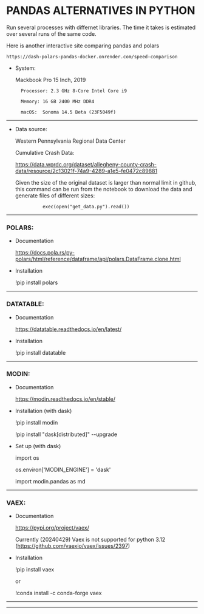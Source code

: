 # PANDAS ALTERNATIVES IN PYTHON

Run several processes with differnet libraries. The time it takes is estimated over several runs of the same code. 

Here is another interactive site comparing pandas and polars 
    
    https://dash-polars-pandas-docker.onrender.com/speed-comparison

- System: 

    Mackbook Pro 15 Inch, 2019 
        
        Processor: 2.3 GHz 8-Core Intel Core i9
        
        Memory: 16 GB 2400 MHz DDR4
        
        macOS:  Sonoma 14.5 Beta (23F5049f)

____

- Data source: 

    Western Pennsylvania Regional Data Center

    Cumulative Crash Data:
    
    https://data.wprdc.org/dataset/allegheny-county-crash-data/resource/2c13021f-74a9-4289-a1e5-fe0472c89881

    Given the size of the original dataset is larger than normal limit in github, this command can be run from the notebook to download the data and generate files of different sizes: 

                exec(open("get_data.py").read()) 
____

### __POLARS__:

- Documentation 

    https://docs.pola.rs/py-polars/html/reference/dataframe/api/polars.DataFrame.clone.html

- Installation

    !pip install polars

______ 

### __DATATABLE__:

- Documentation 

    https://datatable.readthedocs.io/en/latest/


- Installation 

    !pip install datatable

____
### __MODIN__:

- Documentation 

    https://modin.readthedocs.io/en/stable/

- Installation (with dask)

    !pip install modin

    !pip install "dask[distributed]" --upgrade

- Set up (with dask)

    import os

    os.environ['MODIN_ENGINE'] = 'dask'

    import modin.pandas as md
____

### __VAEX__:

- Documentation 

    https://pypi.org/project/vaex/

    Currently (20240429) Vaex is not supported for python 3.12 (https://github.com/vaexio/vaex/issues/2397)
    
- Installation

    !pip install vaex

    or 

    !conda install -c conda-forge vaex

_____
________
